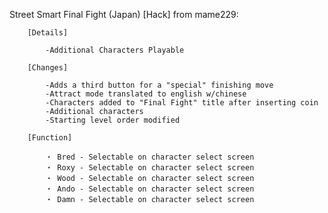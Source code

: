 Street Smart Final Fight (Japan) [Hack] from mame229:

        [Details]

            -Additional Characters Playable

        [Changes]

            -Adds a third button for a "special" finishing move
            -Attract mode translated to english w/chinese
            -Characters added to "Final Fight" title after inserting coin
            -Additional characters
            -Starting level order modified

        [Function]

            ・ Bred - Selectable on character select screen
            ・ Roxy - Selectable on character select screen
            ・ Wood - Selectable on character select screen
            ・ Ando - Selectable on character select screen
            ・ Damn - Selectable on character select screen
